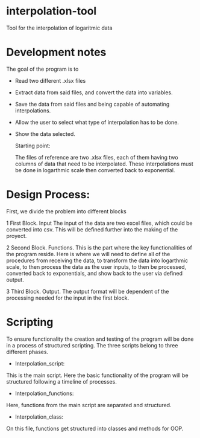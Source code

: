 # interpolation-tool
Tool for the interpolation of logaritmic data

# Development notes 

The goal of the program is to 

- Read two different .xlsx files
- Extract data from said files, and convert the data into variables.
- Save the data from said files and being capable of automating interpolations.
- Allow the user to select what type of interpolation has to be done. 
- Show the data selected.

  Starting point:

  The files of reference are two .xlsx files, each of them having two columns of data that need to be interpolated. These interpolations must be done in logarthmic scale then converted back to exponential.  

# Design Process:
First, we divide the problem into different blocks

1 First Block. Input
The input of the data are two excel files, which could be converted into csv. This will be defined further into the making of the proyect. 

2 Second Block. Functions. 
This is the part where the key functionalities of the program reside. 
Here is where we will need to define all of the procedures from receiving the data, to transform the data into logarthmic scale, to then process the data as the user inputs, to then be processed, converted back to exponentials, and show back to the user via defined output. 

3 Third Block. Output. 
The output format will be dependent of the processing needed for the input in the first block. 

# Scripting 

To ensure functionality the creation and testing of the program will be done in a process of structured scripting. The three scripts belong to three different phases. 

- Interpolation_script:

This is the main script. Here the basic functionality of the program will be structured following a timeline of processes. 

- Interpolation_functions:

Here, functions from the main script are separated and structured. 

- Interpolation_class:

On this file, functions get structured into classes and methods for OOP.
  





